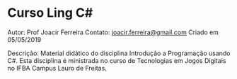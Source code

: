 # Curso Ling C#

Autor: Prof Joacir Ferreira
Contato: joacir.ferreira@gmail.com
Criado em 05/05/2019

Descrição:
Material didático do disciplina Introdução a Programação usando C#. Esta disciplina é ministrada no curso de Tecnologias em Jogos Digitais no IFBA Campus Lauro de Freitas.
